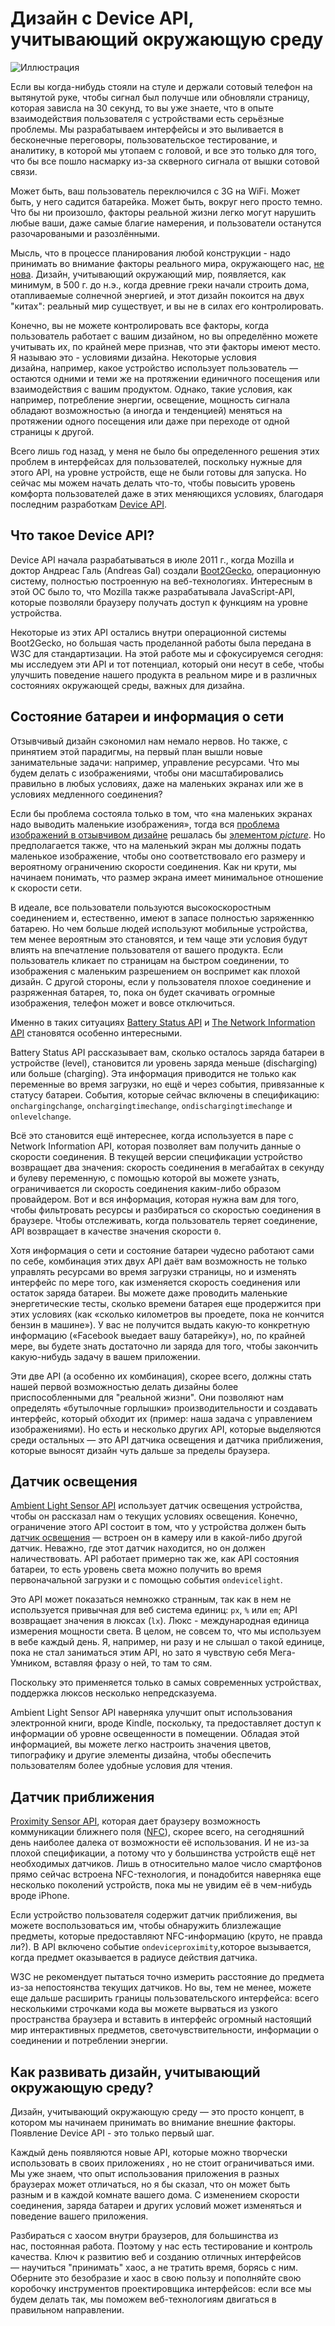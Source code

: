 # Дизайн с Device API, учитывающий окружающую среду

![Иллюстрация](img/header.jpg?raw=true&repo=environmental-design-with-the-device-api "Иллюстрация")

Если вы когда-нибудь стояли на стуле и держали сотовый телефон на вытянутой
руке, чтобы сигнал был получше или обновляли страницу, которая зависла на 30
секунд, то вы уже знаете, что в опыте взаимодействия пользователя с
устройствами есть серьёзные проблемы. Мы разрабатываем интерфейсы и это выливается в бесконечные переговоры, пользовательское тестирование, и аналитику, в которой мы утопаем с головой, и все это только для того, что бы все пошло насмарку из-за скверного сигнала от вышки сотовой связи.

Может быть, ваш пользователь переключился с 3G на WiFi. Может быть, у него садится
батарейка. Может быть, вокруг него просто темно. Что бы ни произошло, факторы реальной
жизни легко  могут нарушить любые ваши, даже самые благие намерения, и пользователи
останутся разочароваными и разозлёнными.

Мысль, что в процессе планирования любой конструкции - надо принимать во внимание факторы
реального мира, окружающего нас, [не нова][1]. Дизайн, учитывающий окружающий мир, появляется,
как минимум, в 500 г. до н.э., когда древние греки начали строить дома, отапливаемые солнечной
энергией, и этот дизайн покоится на двух "китах": реальный мир существует, и вы не в силах его
контролировать.

Конечно, вы не можете контролировать все факторы, когда пользователь работает с
вашим дизайном, но вы определённо можете учитывать их, по крайней мере признав,
что эти факторы имеют место. Я называю это - условиями дизайна. Некоторые
условия дизайна, например, какое устройство использует пользователь — остаются
одними и теми же на протяжении единичного посещения или взаимодействия с вашим
продуктом. Однако, такие условия, как например, потребление энергии, освещение,
мощность сигнала обладают возможностью (а иногда и тенденцией) меняться на
протяжении одного посещения или даже при переходе от одной страницы к другой.

Всего лишь год назад, у меня не было бы определенного решения этих проблем в интерфейсах для
пользователей, поскольку нужные для этого API, на уровне устройств, еще не были готовы для
запуска. Но сейчас мы можем начать делать что-то, чтобы повысить уровень
комфорта пользователей даже в этих меняющихся условиях, благодаря последним
разработкам [Device API][1].

## Что такое Device API?

Device API начала разрабатываться в июле 2011 г., когда Mozilla и доктор Андреас
Галь (Andreas Gal) создали [Boot2Gecko][3], операционную систему, полностью построенную
на веб-технологиях. Интересным в этой ОС было то, что Mozilla также разрабатывала
JavaScript-API, которые позволяли браузеру получать доступ к функциям на уровне устройства.

Некоторые из этих API остались внутри операционной системы Boot2Gecko, но большая часть
проделанной работы была передана в W3C для стандартизации. На этой работе мы и сфокусируемся
сегодня: мы исследуем эти API и тот потенциал, который они несут в себе, чтобы улучшить
поведение нашего продукта в реальном мире и в различных состояниях окружающей среды,
важных для дизайна.

## Состояние батареи и информация о сети

Отзывчивый дизайн сэкономил нам немало нервов. Но также, с принятием этой парадигмы, на
первый план вышли новые занимательные задачи: например, управление ресурсами. Что мы будем
делать с изображениями, чтобы они масштабировались правильно в любых условиях, даже на
маленьких экранах или же в условиях медленного соединения?

Если бы проблема состояла только в том, что «на маленьких экранах надо выводить маленькие
изображения», тогда вся [проблема изображений в отзывчивом дизайне][4] решалась бы
[элементом *picture*][5]. Но предполагается также, что на маленький экран мы должны подать
маленькое изображение, чтобы оно соответствовало его размеру и вероятному ограничению
скорости соединения. Как ни крути, мы начинаем понимать, что размер экрана имеет минимальное
отношение к скорости сети.

В идеале, все пользователи пользуются высокоскоростным соединением и, естественно, имеют
в запасе полностью заряженнкю батарею. Но чем больше людей используют мобильные
устройства, тем менее вероятным это становятся, и тем чаще эти условия будут
влиять на впечатление пользователя от вашего продукта. Если пользователь кликает по
страницам на быстром соединении, то изображения с маленьким разрешением он воспримет
как плохой дизайн. С другой стороны, если у пользователя плохое соединение и
разряженная батарея, то, пока он будет скачивать огромные изображения, телефон
может и вовсе отключиться.

Именно в таких ситуациях [Battery Status API][6] и [The Network Information API][7]
становятся особенно интересными.

Battery Status API рассказывает вам, сколько осталось заряда батареи в устройстве
(level), становится ли уровень заряда меньше (discharging) или больше (charging).
Эта информация приводится не только как переменные во время загрузки, но ещё и через
события, привязанные к статусу батареи. События, которые сейчас включены в спецификацию: `onchargingchange`, `onchargingtimechange`,
`ondischargingtimechange` и `onlevelchange`.

Всё это становится ещё интереснее, когда используется в паре с Network Information API,
которая позволяет вам получить данные о скорости соединения. В текущей версии спецификации
устройство возвращает два значения: скорость соединения в мегабайтах в секунду и булеву
переменную, с помощью которой вы можете узнать, ограничивается ли скорость соединения
каким-либо образом провайдером. Вот и вся информация, которая нужна вам для того, чтобы
фильтровать ресурсы и разбираться со скоростью соединения в браузере. Чтобы отслеживать,
когда пользователь теряет соединение, API возвращает в качестве значения скорости `0`.

Хотя информация о сети и состояние батареи чудесно работают сами по себе, комбинация этих
двух API даёт вам возможность не только управлять ресурсами во время загрузки страницы, но
и изменять интерфейс по мере того, как изменяется скорость соединения или остаток заряда
батареи. Вы можете даже проводить маленькие энергетические тесты, сколько времени батарея
еще продержится при этих условиях (как «сколько километров вы проедете, пока не кончится
бензин в машине»). У вас не получится выдать какую-то конкретную информацию («Facebook
выедает вашу батарейку»), но, по крайней мере, вы будете знать достаточно ли заряда для
того, чтобы закончить какую-нибудь задачу в вашем приложении.

Эти две API (а особенно их комбинация), скорее всего, должны стать нашей первой возможностью
делать дизайны более приспособленными для "реальной жизни". Они позволяют нам определять
«бутылочные горлышки» производительности и создавать интерфейс, который обходит их (пример:
наша задача с управлением изображениями). Но есть и несколько других API, которые выделяются
среди остальных — это API датчика освещения и датчика приближения, которые выносят дизайн чуть
дальше за пределы браузера.

## Датчик освещения

[Ambient Light Sensor API][8] использует датчик освещения устройства, чтобы он рассказал
нам о текущих условиях освещения. Конечно, ограничение этого API состоит в том,
что у устройства должен быть [датчик освещения][9] — встроен он в камеру или в какой-либо
другой датчик. Неважно, где этот датчик находится, но он должен наличествовать. API
работает примерно так же, как API состояния батареи, то есть уровень света можно получить
во время первоначальной загрузки и с помощью события `ondevicelight`.

Это API может показаться немножко странным, так как в нем не используется привычная для
веб система единиц: `px`, `%` или `em`; API возвращает значения в люксах (`lx`).
Люкс - международная единица измерения мощности света. В целом, не совсем то, что мы
используем в вебе каждый день. Я, например, ни разу и не слышал о такой единице, пока не
стал заниматься этим API, но зато я чувствую себя Мега-Умником,
вставляя фразу о ней, то там то сям.

Поскольку это применяется только в самых современных устройствах, поддержка
люксов несколько непредсказуема.

Ambient Light Sensor API наверняка улучшит опыт использования электронной книги,
вроде Kindle, поскольку, та предоставляет доступ к информации об уровне освещенности в
помещении. Обладая этой информацией, вы можете легко настроить значения цветов, типографику
и другие элементы дизайна, чтобы обеспечить пользователям более удобные условия для чтения.

## Датчик приближения

[Proximity Sensor API][10], которая дает браузеру возможность коммуникации ближнего поля
([NFC][11]), скорее всего, на сегодняшний день наиболее далека от возможности её использования.
И не из-за плохой спецификации, а потому что у большинства устройств ещё нет необходимых
датчиков. Лишь в относительно малое число смартфонов прямо сейчас встроена NFC-технология,
и понадобится наверняка еще несколько поколений устройств, пока мы не увидим
её в чем-нибудь вроде iPhone.

Если устройство пользователя содержит датчик приближения, вы можете воспользоваться им, чтобы
обнаружить близлежащие предметы, которые предоставляют NFC-информацию (круто, не правда ли?).
В API включено событие `ondeviceproximity`,которое вызывается, когда предмет оказывается в
радиусе действия датчика.

W3C не рекомендует пытаться точно измерить расстояние до предмета из-за непостоянства
текущих датчиков. Но вы, тем не менее, можете еще дальше расширить границы пользовательского
интерфейса: всего несколькими строчками кода вы можете вырваться из узкого пространства браузера
и вставить в интерфейс огромный настоящий мир интерактивных предметов, светочувствительности,
информации о соединении и потреблении энергии.

## Как развивать дизайн, учитывающий окружающую среду?

Дизайн, учитывающий окружающую среду — это просто концепт, в котором мы начинаем принимать
во внимание внешние факторы. Появление Device API - это только первый шаг.

Каждый день появляются новые API, которые можно творчески использовать в своих
приложениях , но не стоит ограничиваться ими. Мы уже знаем, что опыт
использования приложения в разных браузерах может отличаться, но я бы сказал,
что он может быть разным и в каждой комнате вашего дома. С изменением скорости
соединения, заряда батареи и других условий может изменяться и поведение
вашего приложения.

Разбираться с хаосом внутри браузеров, для большинства из нас, постоянная работа. Поэтому
у нас есть тестирование и контроль качества. Ключ к развитию веб и созданию отличных
интерфейсов — научиться "принимать" хаос, а не тратить время, борясь с ним. Оберните это
безобразие и хаос в свою пользу и пополняйте свою коробочку инструментов
проектировщика интерфейсов: если все мы будем делать так,
мы поможем веб-технологиям двигаться в правильном направлении.

[1]: http://en.wikipedia.org/wiki/Environmental_design "Дизайн, учитывающий окружающий мир"
[2]: http://dev.w3.org/2009/dap/ "Device API"
[3]: http://www.wired.com/gadgetlab/2012/05/hands-on-with-boot2gecko-the-mobile-os-built-entirely-on-web-standards/ "Boot2Gecko"
[4]: http://alistapart.com/article/responsive-images-how-they-almost-worked-and-what-we-need#Responsive%20Images:%20How%20They%20Almost%20Worked%20and%20What%20We%20Need "Проблема изображений в отзывчивом дизайне"
[5]: http://www.w3.org/community/respimg/2012/03/15/polyfilling-picture-without-the-overhead/ "Элементом picture"
[6]: http://www.w3.org/TR/battery-status/ "Battery Status API"
[7]: http://www.w3.org/TR/netinfo-api/ "The Network Information API"
[8]: http://www.w3.org/TR/ambient-light/ "Ambient Light Sensor API"
[9]: http://lists.w3.org/Archives/Public/public-device-apis/2012Aug/0084.html "Датчик освещения"
[10]: http://www.w3.org/TR/2012/WD-proximity-20120712/ "Proximity Sensor API"
[11]: http://ru.wikipedia.org/wiki/Near_Field_Communication "NFC"
